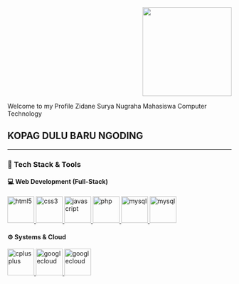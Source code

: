 <div align="right">
  <img height="200" src="https://media.giphy.com/media/v1.Y2lkPWVjZjA1ZTQ3ZmFlaDhweXdmZGljNGc3NnBmZTExZmh3azFieHN6aGF6cWQwZ211dyZlcD12MV9naWZzX3NlYXJjaCZjdD1n/5qcnRWFWfZyXC/giphy.gif"  />
<p align="left">
  Welcome to my Profile Zidane Surya Nugraha
  Mahasiswa Computer Technology 
</p>
</div>

## KOPAG DULU BARU NGODING

---


### 🚀 Tech Stack & Tools


#### 💻 Web Development (Full-Stack)
<p align="left"> 
  <a href="https://developer.mozilla.org/en-US/docs/Web/HTML" target="_blank" rel="noreferrer"> 
    <img src="https://cdn.jsdelivr.net/gh/devicons/devicon/icons/html5/html5-original.svg" alt="html5" width="60" height="60"/> 
  </a> 
  <a href="https://developer.mozilla.org/en-US/docs/Web/CSS" target="_blank" rel="noreferrer"> 
    <img src="https://cdn.jsdelivr.net/gh/devicons/devicon/icons/css3/css3-original.svg" alt="css3" width="60" height="60"/> 
  </a> 
  <a href="https://developer.mozilla.org/en-US/docs/Web/JavaScript" target="_blank" rel="noreferrer"> 
    <img src="https://cdn.jsdelivr.net/gh/devicons/devicon/icons/javascript/javascript-original.svg" alt="javascript" width="60" height="60"/> 
  </a>
  <a href="https://www.php.net" target="_blank" rel="noreferrer"> 
    <img src="https://cdn.jsdelivr.net/gh/devicons/devicon/icons/php/php-original.svg" alt="php" width="60" height="60"/> 
  </a> 
  <a href="https://www.mysql.com/" target="_blank" rel="noreferrer"> 
    <img src="https://cdn.jsdelivr.net/gh/devicons/devicon/icons/mysql/mysql-original-wordmark.svg" alt="mysql" width="60" height="60"/> 
  </a>
  <a href="https://nextjs.org/" target="_blank" rel="noreferrer"> 
    <img src="https://cdn.jsdelivr.net/gh/devicons/devicon@latest/icons/nextjs/nextjs-original.svg" alt="mysql" width="60" height="60"/>
  </a>
</p>

#### ⚙️ Systems & Cloud
<p align="left"> 
  <a href="https://isocpp.org/" target="_blank" rel="noreferrer"> 
    <img src="https://cdn.jsdelivr.net/gh/devicons/devicon/icons/cplusplus/cplusplus-original.svg" alt="cplusplus" width="60" height="60"/> 
  </a> 
  <a href="https://cloud.google.com/" target="_blank" rel="noreferrer"> 
    <img src="https://cdn.jsdelivr.net/gh/devicons/devicon/icons/googlecloud/googlecloud-original.svg" alt="googlecloud" width="60" height="60"/> 
  </a>
  <a href="https://www.python.org"/" target="_blank" rel="noreferrer"> 
    <img src="https://cdn.jsdelivr.net/gh/devicons/devicon@latest/icons/python/python-original.svg" alt="googlecloud" width="60" height="60"/> 
  </a> 
</p>

